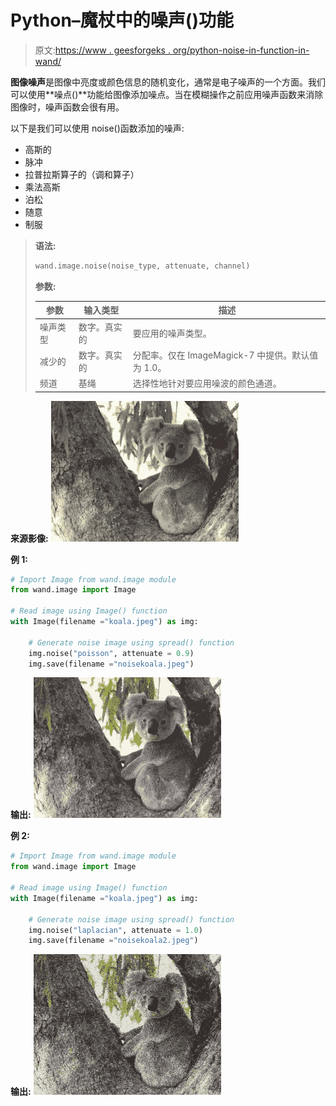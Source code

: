 # Python–魔杖中的噪声()功能

> 原文:[https://www . geesforgeks . org/python-noise-in-function-in-wand/](https://www.geeksforgeeks.org/python-noise-function-in-wand/)

**图像噪声**是图像中亮度或颜色信息的随机变化，通常是电子噪声的一个方面。我们可以使用**噪点()**功能给图像添加噪点。当在模糊操作之前应用噪声函数来消除图像时，噪声函数会很有用。

以下是我们可以使用 noise()函数添加的噪声:

*   高斯的
*   脉冲
*   拉普拉斯算子的（调和算子）
*   乘法高斯
*   泊松
*   随意
*   制服

> **语法:**
> 
> ```py
> wand.image.noise(noise_type, attenuate, channel)
> 
> ```
> 
> **参数:**
> 
> | 参数 | 输入类型 | 描述 |
> | --- | --- | --- |
> | 噪声类型 | 数字。真实的 | 要应用的噪声类型。 |
> | 减少的 | 数字。真实的 | 分配率。仅在 ImageMagick-7 中提供。默认值为 1.0。 |
> | 频道 | 基绳 | 选择性地针对要应用噪波的颜色通道。 |

**来源影像:**
![](img/a1d5dabac07efe8de363e0c440a198d8.png)

**例 1:**

```py
# Import Image from wand.image module
from wand.image import Image

# Read image using Image() function
with Image(filename ="koala.jpeg") as img:

    # Generate noise image using spread() function
    img.noise("poisson", attenuate = 0.9)
    img.save(filename ="noisekoala.jpeg")
```

**输出:**
![](img/1872ab3ef601f11fa50ef88fbc76742b.png)

**例 2:**

```py
# Import Image from wand.image module
from wand.image import Image

# Read image using Image() function
with Image(filename ="koala.jpeg") as img:

    # Generate noise image using spread() function
    img.noise("laplacian", attenuate = 1.0)
    img.save(filename ="noisekoala2.jpeg")
```

**输出:**
![](img/c42c4fc2300800de4e38b4d8af8a92aa.png)